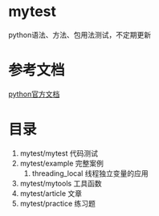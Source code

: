 # mytest
python语法、方法、包用法测试，不定期更新
# 参考文档
[python官方文档](https://docs.python.org/zh-cn/3/index.html)
# 目录
1. mytest/mytest 代码测试
2. mytest/example 完整案例
    1. threading_local 线程独立变量的应用
3. mytest/mytools 工具函数
4. mytest/article 文章
5. mytest/practice 练习题

